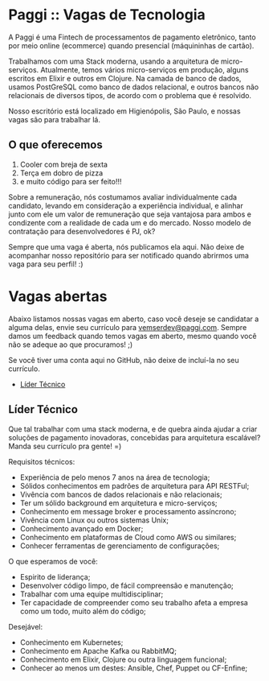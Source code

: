 # Paggi :: Vagas de Tecnologia

A Paggi é uma Fintech de processamentos de pagamento eletrônico, tanto por meio online (ecommerce) quando presencial (máquininhas de cartão).

Trabalhamos com uma Stack moderna, usando a arquitetura de micro-serviços. Atualmente, temos vários micro-serviços em produção, alguns escritos em Elixir e outros em Clojure. Na camada de banco de dados, usamos PostGreSQL como banco de dados relacional, e outros bancos não relacionais de diversos tipos, de acordo com o problema que é resolvido.

Nosso escritório está localizado em Higienópolis, São Paulo, e nossas vagas são para trabalhar lá.

## O que oferecemos

1. Cooler com breja de sexta
2. Terça em dobro de pizza
3. e muito código para ser feito!!!

Sobre a remuneração, nós costumamos avaliar individualmente cada candidato, levando em consideração a experiência individual, e alinhar junto com ele um valor de remuneração que seja vantajosa para ambos e condizente com a realidade de cada um e do mercado. Nosso modelo de contratação para desenvolvedores é PJ, ok?

Sempre que uma vaga é aberta, nós publicamos ela aqui. Não deixe de acompanhar nosso repositório para ser notificado quando abrirmos uma vaga para seu perfil! :)

# Vagas abertas

Abaixo listamos nossas vagas em aberto, caso você deseje se candidatar a alguma delas, envie seu currículo para vemserdev@paggi.com. Sempre damos um feedback quando temos vagas em aberto, mesmo quando você não se adeque ao que procuramos! ;)

Se você tiver uma conta aqui no GitHub, não deixe de incluí-la no seu currículo.

* [Líder Técnico](#líder-técnico)

## Líder Técnico

Que tal trabalhar com uma stack moderna, e de quebra ainda ajudar a criar soluções de pagamento inovadoras, concebidas para arquitetura escalável? Manda seu currículo pra gente! =) 

Requisitos técnicos:
* Experiência de pelo menos 7 anos na área de tecnologia;
* Sólidos conhecimentos em padrões de arquitetura para API RESTFul;
* Vivência com bancos de dados relacionais e não relacionais;
* Ter um sólido background em arquitetura e micro-serviços;
* Conhecimento em message broker e processamento assíncrono;
* Vivência com Linux ou outros sistemas Unix;
* Conhecimento avançado em Docker;
* Conhecimento em plataformas de Cloud como AWS ou similares;
* Conhecer ferramentas de gerenciamento de configurações;

O que esperamos de você:
* Espirito de liderança;
* Desenvolver código limpo, de fácil compreensão e manutenção;
* Trabalhar com uma equipe multidisciplinar;
* Ter capacidade de compreender como seu trabalho afeta a empresa como um todo, muito além do código;

Desejável:
* Conhecimento em Kubernetes;
* Conhecimento em Apache Kafka ou RabbitMQ;
* Conhecimento em Elixir, Clojure ou outra linguagem funcional;
* Conhecer ao menos um destes: Ansible, Chef, Puppet ou CF-Enfine;
